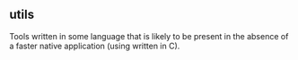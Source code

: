 utils
--

Tools written in some language that is likely to be present in the absence of a
faster native application (using written in C).
